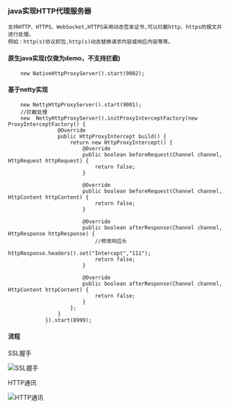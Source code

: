 ### java实现HTTP代理服务器
    支持HTTP、HTTPS、WebSocket,HTTPS采用动态签发证书,可以拦截http、https的报文并进行处理。
    例如：http(s)协议抓包,http(s)动态替换请求内容或响应内容等等。
#### 原生java实现(仅做为demo，不支持拦截)
```
    new NativeHttpProxyServer().start(9002);
```
#### 基于netty实现
```
    new NettyHttpProxyServer().start(9001);
    //拦截处理
    new  NettyHttpProxyServer().initProxyInterceptFactory(new ProxyInterceptFactory() {
                @Override
                public HttpProxyIntercept build() {
                    return new HttpProxyIntercept() {
                        @Override
                        public boolean beforeRequest(Channel channel, HttpRequest httpRequest) {
                            return false;
                        }
    
                        @Override
                        public boolean beforeRequest(Channel channel, HttpContent httpContent) {
                            return false;
                        }
    
                        @Override
                        public boolean afterResponse(Channel channel, HttpResponse httpResponse) {
                            //修改响应头
                            httpResponse.headers().set("Intercept","111");
                            return false;
                        }
    
                        @Override
                        public boolean afterResponse(Channel channel, HttpContent httpContent) {
                            return false;
                        }
                    };
                }
            }).start(8999);
```

#### 流程
SSL握手

![SSL握手](https://sfault-image.b0.upaiyun.com/751/727/751727588-59ccbe3293bef_articlex)

HTTP通讯

![HTTP通讯](https://sfault-image.b0.upaiyun.com/114/487/1144878844-59ccbe42037b6_articlex)